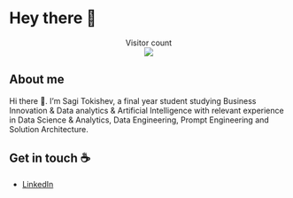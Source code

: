 # Hey there :wave:

<p align="center"> 
  Visitor count<br>
  <img src="https://profile-counter.glitch.me/stokishev/count.svg" />
</p>

## About me

Hi there 👋. I’m Sagi Tokishev, a final year student studying Business Innovation & Data analytics & Artificial Intelligence with relevant experience in Data Science & Analytics, Data Engineering, Prompt Engineering and Solution Architecture. 

## Get in touch :coffee:

- [LinkedIn](https://www.linkedin.com/in/sagishencyi)

<!--
**stokishev/stokishev** is a ✨ _special_ ✨ repository because its `README.md` (this file) appears on your GitHub profile.

Here are some ideas to get you started:

- 🔭 I’m currently working on ...
- 🌱 I’m currently learning ...
- 👯 I’m looking to collaborate on ...
- 🤔 I’m looking for help with ...
- 💬 Ask me about ...
- 📫 How to reach me: ...
- 😄 Pronouns: ...
- ⚡ Fun fact: ...
-->
